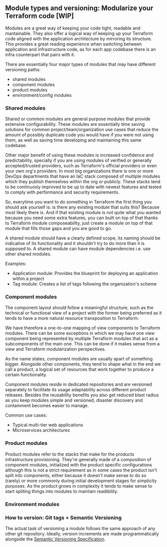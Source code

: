 ## Module types and versioning: Modularize your Terraform code [WIP]

Modules are a great way of keeping your code tight, readable and mantainable. They also offer a logical way of keeping up your Terraform code aligned with the application architecture by mirroring its structure. This provides a great reading experience when switching between application and infrastructure code, as for each app codebase there is an infra counterpart that pairs with it.

There are essentially four major types of modules that may have different versioning paths:
- shared modules
- component modules
- product modules
- environment/config modules

### Shared modules

Shared or common modules are general purpose modules that provide extensive configurability. These modules are essentially time saving solutions for common project/team/organization use cases that reduce the amount of possibly duplicate code you would have if you were not using them, as well as saving time developing and maintaining this same codebase.

Other major benefit of using these modules is increased confidence and predictability, specially if you are using modules of verified or generally accepted/trusted providers, such as Terraform's official providers or even your own org's providers. In most big organizations there is one or more DevOps departments that have an IaC stack composed of multiple modules which they publish themselves within the org or publicly. These stacks tend to be continuosly improved to be up to date with newest features and tested to comply with performance and security requirements.

So, everytime you want to do something in Terraform the first thing you should ask yourself is: is there any existing module that suits this? Because most likely there is. And if that existing module is not quite what you wanted because you need some extra features, you can built on top of that thanks to Terraform module composeability, just create a module on top of that module that fills those gaps and you are good to go.

A shared module should have a clearly defined scope, its naming should be indicative of its functionality and it shouldn't try to do more than it is supposed to. A shared module can have module dependencies i.e. use other shared modules.

Examples:

- Application module: Provides the blueprint for deploying an application within a project
- Tag module: Creates a list of tags following the organization's scheme

### Component modules

The component layout should follow a meaningful structure, such as the technical or functional view of a project with the former being preferred as it tends to have a more natural resource transposition to Terraform.

We have therefore a one-to-one mapping of view components to Terraform modules. There can be some exceptions in which we may have one view component being represented by multiple Terraform modules that act as a subcomponents of the main one. This can be done if it makes sense from a view and Terraform modularization perspectives.

As the name states, component modules are usually apart of something bigger. Alongside other components, they tend to shape what in the end we call a product, a logical set of resources that work together to produce a certain functionality.

Component modules reside in dedicated repositories and are versioned separately to facilitate its usage adaptability across different product releases. Besides the reusability benefits you also get reduced blast radius as you keep modules simple and versioned, disaster discovery and containment becomes easier to manage.

Common use cases:

- Typical multi-tier web applications
- Microservices architectures

### Product modules

Product modules refer to the stacks that make for the products infrastructure provisioning. They're generally made of a composition of component modules, initialized with the product specific configurations although this is not a strict requirement as in some cases the product isn't split into components, either because it doesn't make sense to do so (rarely) or more commonly during initial development stages for simplicity purposes. As the product grows in complexity it tends to make sense to start spliting things into modules to maintain readibility.

### Environment modules

### How to version: Git tags + Semantic Versioning

The actual task of versioning a module follows the same approach of any other git repository. Ideally, version increments are made programmatically alongside the [Semantic Versioning Specification](https://semver.org/).